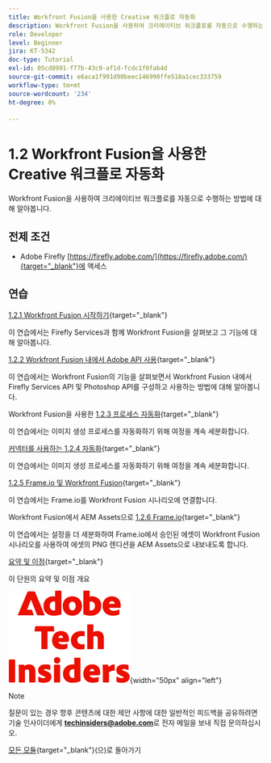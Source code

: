 ```yaml
---
title: Workfront Fusion을 사용한 Creative 워크플로 자동화
description: Workfront Fusion을 사용하여 크리에이티브 워크플로를 자동으로 수행하는 방법 알아보기
role: Developer
level: Beginner
jira: KT-5342
doc-type: Tutorial
exl-id: 05cd8991-f77b-43c9-af1d-fcdc1f0fab4d
source-git-commit: e6aca1f991d90beec146990ffe518a1cec333759
workflow-type: tm+mt
source-wordcount: '234'
ht-degree: 0%

---
```


# 1.2 Workfront Fusion을 사용한 Creative 워크플로 자동화

Workfront Fusion을 사용하여 크리에이티브 워크플로를 자동으로 수행하는 방법에 대해 알아봅니다.

## 전제 조건

- Adobe Firefly [https://firefly.adobe.com/](https://firefly.adobe.com/){target="_blank"}에 액세스

## 연습

[1.2.1 Workfront Fusion 시작하기](./ex1.md){target="_blank"}

이 연습에서는 Firefly Services과 함께 Workfront Fusion을 살펴보고 그 기능에 대해 알아봅니다.

[1.2.2 Workfront Fusion 내에서 Adobe API 사용](./ex2.md){target="_blank"}

이 연습에서는 Workfront Fusion의 기능을 살펴보면서 Workfront Fusion 내에서 Firefly Services API 및 Photoshop API를 구성하고 사용하는 방법에 대해 알아봅니다.

Workfront Fusion을 사용한 [1.2.3 프로세스 자동화](./ex3.md){target="_blank"}

이 연습에서는 이미지 생성 프로세스를 자동화하기 위해 여정을 계속 세분화합니다.

[커넥터를 사용하는 1.2.4 자동화](./ex4.md){target="_blank"}

이 연습에서는 이미지 생성 프로세스를 자동화하기 위해 여정을 계속 세분화합니다.

[1.2.5 Frame.io 및 Workfront Fusion](./ex5.md){target="_blank"}

이 연습에서는 Frame.io를 Workfront Fusion 시나리오에 연결합니다.

Workfront Fusion에서 AEM Assets으로 [1.2.6 Frame.io](./ex6.md){target="_blank"}

이 연습에서는 설정을 더 세분화하여 Frame.io에서 승인된 에셋이 Workfront Fusion 시나리오를 사용하여 에셋의 PNG 렌디션을 AEM Assets으로 내보내도록 합니다.

[요약 및 이점](./summary.md){target="_blank"}

이 단원의 요약 및 이점 개요

![기술 내부자](./../../../assets/images/techinsiders.png){width="50px" align="left"}

>[!NOTE]
>
>질문이 있는 경우 향후 콘텐츠에 대한 제안 사항에 대한 일반적인 피드백을 공유하려면 기술 인사이더에게 **techinsiders@adobe.com**&#x200B;로 전자 메일을 보내 직접 문의하십시오.

[모든 모듈](../../../overview.md){target="_blank"}(으)로 돌아가기
